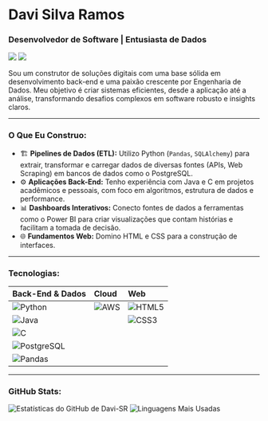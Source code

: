 # Davi Silva Ramos

### Desenvolvedor de Software | Entusiasta de Dados

<p align="left">
  <a href="https://www.linkedin.com/in/inkedin.com/in/davi-silva-ramos-009011304//" target="_blank"><img src="https://img.shields.io/badge/-LinkedIn-%230077B5?style=for-the-badge&logo=linkedin&logoColor=white" target="_blank"></a>
  <a href="mailto:davi.silva.ramos@gmail.com"><img src="https://img.shields.io/badge/-Gmail-%23333?style=for-the-badge&logo=gmail&logoColor=white" target="_blank"></a>
</p>

Sou um construtor de soluções digitais com uma base sólida em desenvolvimento back-end e uma paixão crescente por Engenharia de Dados. Meu objetivo é criar sistemas eficientes, desde a aplicação até a análise, transformando desafios complexos em software robusto e insights claros.

---

### O Que Eu Construo:
- 🏗️ **Pipelines de Dados (ETL):** Utilizo Python (`Pandas`, `SQLAlchemy`) para extrair, transformar e carregar dados de diversas fontes (APIs, Web Scraping) em bancos de dados como o PostgreSQL.
- ⚙️ **Aplicações Back-End:** Tenho experiência com Java e C em projetos acadêmicos e pessoais, com foco em algoritmos, estrutura de dados e performance.
- 📊 **Dashboards Interativos:** Conecto fontes de dados a ferramentas como o Power BI para criar visualizações que contam histórias e facilitam a tomada de decisão.
- 🌐 **Fundamentos Web:** Domino HTML e CSS para a construção de interfaces.

---

### Tecnologias:

| **Back-End & Dados** | **Cloud** | **Web** |
| :--- | :--- | :--- |
| ![Python](https://img.shields.io/badge/Python-3776AB?style=flat-square&logo=python&logoColor=white) | ![AWS](https://img.shields.io/badge/Amazon_AWS-232F3E?style=flat-square&logo=amazon-aws&logoColor=white) | ![HTML5](https://img.shields.io/badge/HTML5-E34F26?style=flat-square&logo=html5&logoColor=white) |
| ![Java](https://img.shields.io/badge/Java-ED8B00?style=flat-square&logo=openjdk&logoColor=white) | | ![CSS3](https://img.shields.io/badge/CSS3-1572B6?style=flat-square&logo=css3&logoColor=white) |
| ![C](https://img.shields.io/badge/C-00599C?style=flat-square&logo=c&logoColor=white) | | |
| ![PostgreSQL](https://img.shields.io/badge/PostgreSQL-316192?style=flat-square&logo=postgresql&logoColor=white) | | |
| ![Pandas](https://img.shields.io/badge/pandas-150458?style=flat-square&logo=pandas&logoColor=white) | | |

---

### GitHub Stats:
![Estatísticas do GitHub de Davi-SR](https://github-readme-stats.vercel.app/api?username=[SEU-USUARIO-GITHUB]&show_icons=true&theme=radical&include_all_commits=true&count_private=true)
![Linguagens Mais Usadas](https://github-readme-stats.vercel.app/api/top-langs/?username=[SEU-USUARIO-GITHUB]&layout=compact&langs_count=7&theme=radical)
